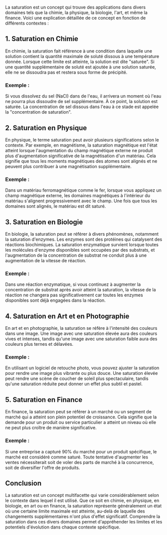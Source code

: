 La saturation est un concept qui trouve des applications dans divers domaines tels que la chimie, la physique, la biologie, l'art, et même la finance. Voici une explication détaillée de ce concept en fonction de différents contextes :

## 1. Saturation en Chimie

En chimie, la saturation fait référence à une condition dans laquelle une solution contient la quantité maximale de soluté dissous à une température donnée. Lorsque cette limite est atteinte, la solution est dite "saturée". Si une quantité supplémentaire de soluté est ajoutée à une solution saturée, elle ne se dissoudra pas et restera sous forme de précipité.

### Exemple :
Si vous dissolvez du sel (NaCl) dans de l'eau, il arrivera un moment où l'eau ne pourra plus dissoudre de sel supplémentaire. À ce point, la solution est saturée. La concentration de sel dissous dans l'eau à ce stade est appelée la "concentration de saturation".

## 2. Saturation en Physique

En physique, le terme saturation peut avoir plusieurs significations selon le contexte. Par exemple, en magnétisme, la saturation magnétique est l'état atteint lorsque l'augmentation du champ magnétique externe ne produit plus d'augmentation significative de la magnétisation d'un matériau. Cela signifie que tous les moments magnétiques des atomes sont alignés et ne peuvent plus contribuer à une magnétisation supplémentaire.

### Exemple :
Dans un matériau ferromagnétique comme le fer, lorsque vous appliquez un champ magnétique externe, les domaines magnétiques à l'intérieur du matériau s'alignent progressivement avec le champ. Une fois que tous les domaines sont alignés, le matériau est dit saturé.

## 3. Saturation en Biologie

En biologie, la saturation peut se référer à divers phénomènes, notamment la saturation d'enzymes. Les enzymes sont des protéines qui catalysent des réactions biochimiques. La saturation enzymatique survient lorsque toutes les molécules d'enzyme disponibles sont occupées par des substrats, et l'augmentation de la concentration de substrat ne conduit plus à une augmentation de la vitesse de réaction.

### Exemple :
Dans une réaction enzymatique, si vous continuez à augmenter la concentration de substrat après avoir atteint la saturation, la vitesse de la réaction ne changera pas significativement car toutes les enzymes disponibles sont déjà engagées dans la réaction.

## 4. Saturation en Art et en Photographie

En art et en photographie, la saturation se réfère à l'intensité des couleurs dans une image. Une image avec une saturation élevée aura des couleurs vives et intenses, tandis qu'une image avec une saturation faible aura des couleurs plus ternes et délavées.

### Exemple :
En utilisant un logiciel de retouche photo, vous pouvez ajuster la saturation pour rendre une image plus vibrante ou plus douce. Une saturation élevée peut rendre une scène de coucher de soleil plus spectaculaire, tandis qu'une saturation réduite peut donner un effet plus subtil et pastel.

## 5. Saturation en Finance

En finance, la saturation peut se référer à un marché ou un segment de marché qui a atteint son plein potentiel de croissance. Cela signifie que la demande pour un produit ou service particulier a atteint un niveau où elle ne peut plus croître de manière significative.

### Exemple :
Si une entreprise a capturé 90% du marché pour un produit spécifique, le marché est considéré comme saturé. Toute tentative d'augmenter les ventes nécessiterait soit de voler des parts de marché à la concurrence, soit de diversifier l'offre de produits.

## Conclusion

La saturation est un concept multifacette qui varie considérablement selon le contexte dans lequel il est utilisé. Que ce soit en chimie, en physique, en biologie, en art ou en finance, la saturation représente généralement un état où une certaine limite maximale est atteinte, au-delà de laquelle des changements supplémentaires n'ont plus d'effet significatif. Comprendre la saturation dans ces divers domaines permet d'appréhender les limites et les potentiels d'évolution dans chaque contexte spécifique.